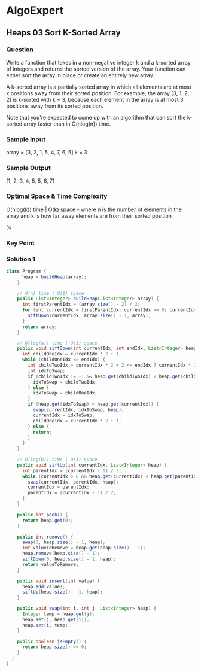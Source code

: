 # AlgoExpert

## Heaps 03 Sort K-Sorted Array

### Question

Write a function that takes in a non-negative integer k and a k-sorted array of integers and returns the sorted version of the array. Your function can either sort the array in place or create an entirely new array.

A k-sorted array is a partially sorted array in which all elements are at most k positions away from their sorted position. For example, the array [3, 1, 2, 2] is k-sorted with k = 3, because each element in the array is at most 3 positions away from its sorted position.

Note that you're expected to come up with an algorithm that can sort the k-sorted array faster than in O(nlog(n)) time.

### Sample Input

array = [3, 2, 1, 5, 4, 7, 6, 5]
k = 3

### Sample Output

[1, 2, 3, 4, 5, 5, 6, 7]

### Optimal Space & Time Complexity

O(nlog(k)) time | O(k) space - where n is the number of elements in the array and k is how far away elements are from their sorted position

%

### Key Point

### Solution 1

```java
class Program {
      heap = buildHeap(array);
    }

    // O(n) time | O(1) space
    public List<Integer> buildHeap(List<Integer> array) {
      int firstParentIdx = (array.size() - 2) / 2;
      for (int currentIdx = firstParentIdx; currentIdx >= 0; currentIdx--) {
        siftDown(currentIdx, array.size() - 1, array);
      }
      return array;
    }

    // O(log(n)) time | O(1) space
    public void siftDown(int currentIdx, int endIdx, List<Integer> heap) {
      int childOneIdx = currentIdx * 2 + 1;
      while (childOneIdx <= endIdx) {
        int childTwoIdx = currentIdx * 2 + 2 <= endIdx ? currentIdx * 2 + 2 : -1;
        int idxToSwap;
        if (childTwoIdx != -1 && heap.get(childTwoIdx) < heap.get(childOneIdx)) {
          idxToSwap = childTwoIdx;
        } else {
          idxToSwap = childOneIdx;
        }
        if (heap.get(idxToSwap) < heap.get(currentIdx)) {
          swap(currentIdx, idxToSwap, heap);
          currentIdx = idxToSwap;
          childOneIdx = currentIdx * 2 + 1;
        } else {
          return;
        }
      }
    }

    // O(log(n)) time | O(1) space
    public void siftUp(int currentIdx, List<Integer> heap) {
      int parentIdx = (currentIdx - 1) / 2;
      while (currentIdx > 0 && heap.get(currentIdx) < heap.get(parentIdx)) {
        swap(currentIdx, parentIdx, heap);
        currentIdx = parentIdx;
        parentIdx = (currentIdx - 1) / 2;
      }
    }

    public int peek() {
      return heap.get(0);
    }

    public int remove() {
      swap(0, heap.size() - 1, heap);
      int valueToRemove = heap.get(heap.size() - 1);
      heap.remove(heap.size() - 1);
      siftDown(0, heap.size() - 1, heap);
      return valueToRemove;
    }

    public void insert(int value) {
      heap.add(value);
      siftUp(heap.size() - 1, heap);
    }

    public void swap(int i, int j, List<Integer> heap) {
      Integer temp = heap.get(j);
      heap.set(j, heap.get(i));
      heap.set(i, temp);
    }

    public boolean isEmpty() {
      return heap.size() == 0;
    }
  }
}

```

